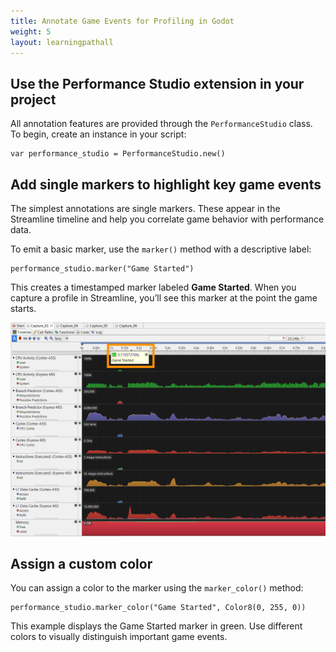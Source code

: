 ```yaml
---
title: Annotate Game Events for Profiling in Godot
weight: 5
layout: learningpathall
---
```


## Use the Performance Studio extension in your project

All annotation features are provided through the `PerformanceStudio` class. To begin, create an instance in your script:

```gdscript
var performance_studio = PerformanceStudio.new()
```

## Add single markers to highlight key game events

The simplest annotations are single markers. These appear in the Streamline timeline and help you correlate game behavior with performance data.

To emit a basic marker, use the `marker()` method with a descriptive label:

```gdscript
performance_studio.marker("Game Started")
```

This creates a timestamped marker labeled **Game Started**. When you capture a profile in Streamline, you’ll see this marker at the point the game starts.

![Marker annotation in Streamline#center](sl_marker.png "Marker annotation in Streamline")


## Assign a custom color

You can assign a color to the marker using the `marker_color()` method:

```gdscript
performance_studio.marker_color("Game Started", Color8(0, 255, 0))
```

This example displays the Game Started marker in green. Use different colors to visually distinguish important game events.





